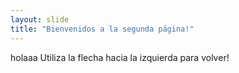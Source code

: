```yaml
---
layout: slide
title: "Bienvenidos a la segunda página!"
---
```

holaaa
Utiliza la flecha hacia la izquierda para volver!
